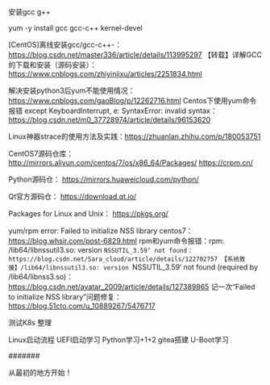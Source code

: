 安装gcc g++

yum -y install gcc gcc-c++ kernel-devel

[CentOS]离线安装gcc/gcc-c++-：https://blog.csdn.net/master336/article/details/113995297
【转载】详解GCC的下载和安装（源码安装）：https://www.cnblogs.com/zhiyinjixu/articles/2251834.html

解决安装python3后yum不能使用情况：https://www.cnblogs.com/gaoBlog/p/12262716.html
Centos下使用yum命令报错 except KeyboardInterrupt, e: SyntaxError: invalid syntax：https://blog.csdn.net/m0_37728974/article/details/96153620


Linux神器strace的使用方法及实践：https://zhuanlan.zhihu.com/p/180053751




CentOS7源码仓库：
http://mirrors.aliyun.com/centos/7/os/x86_64/Packages/
https://crpm.cn/


Python源码仓：
https://mirrors.huaweicloud.com/python/

Qt官方源码仓：
https://download.qt.io/

Packages for Linux and Unix：
https://pkgs.org/


yum/rpm error: Failed to initialize NSS library centos7：https://blog.whsir.com/post-6829.html
rpm和yum命令报错：rpm: /lib64/libnssutil3.so: version `NSSUTIL_3.59‘ not found：https://blog.csdn.net/Sara_cloud/article/details/122702757
【系统救援】/lib64/libnssutil3.so: version `NSSUTIL_3.59‘ not found (required by /lib64/libnss3.so)：https://blog.csdn.net/avatar_2009/article/details/127389865
记一次“Failed to initialize NSS library”问题修复： https://blog.51cto.com/u_10889267/5476717

测试K8s
整理

Linux启动流程
UEFI启动学习
Python学习+1+2
gitea搭建
U-Boot学习

#######

从最初的地方开始！
